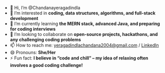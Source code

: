 
- 👋 Hi, I’m @Chandanayeragadindla
- 👀 I’m interested in **coding, data structures, algorithms, and full-stack development**
- 🌱 I’m currently learning **the MERN stack, advanced Java, and preparing for coding interviews**
- 💞️ I’m looking to collaborate on **open-source projects, hackathons, and any challenging coding problems**
- 📫 How to reach me: [yeragadindlachandana2004@gmail.com](mailto:yeragadindlachandana2004@gmail.com) / [LinkedIn](https://www.linkedin.com/in/chandana-yeragadindla/)
- 😄 Pronouns: **She/Her**
- ⚡ Fun fact: **I believe in “code and chill” – my idea of relaxing often involves a good coding challenge!**


